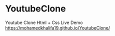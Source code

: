 # YoutubeClone
Youtube Clone Html + Css
Live Demo 
https://mohamedkhalifa19.github.io/YoutubeClone/
